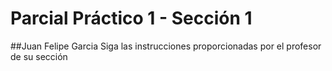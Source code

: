 # Parcial Práctico 1 - Sección 1
##Juan Felipe Garcia
Siga las instrucciones proporcionadas por el profesor de su sección

